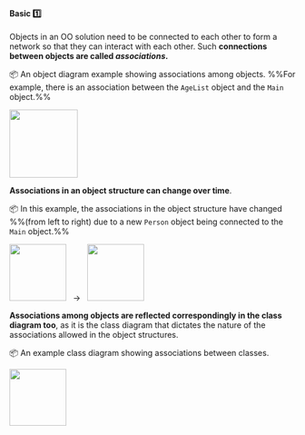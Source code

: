 <div id="title">

#### Basic :one:

</div>

<div id="body">

Objects in an OO solution need to be connected to each other to form a network so that they can interact with each other. Such **connections between objects are called _associations_.**

<panel src="../../../uml/objectDiagrams/associations/what/unit-inElsewhere-asFlat.md#title-and-body" boilerplate header="{{glyphicon_education}} Tools → UML → Object Diagrams → Associations → What" expanded />

<p/>

<tip-box>

:package: An object diagram example showing associations among objects. %%For example, there is an association between the `AgeList` object and the `Main` object.%%

<img src="{{baseUrl}}/oopDesign/associations/basic/images/completeStructure.png" height="120" />

</tip-box>

**Associations in an object structure can change over time**.

<tip-box>

:package: In this example, the associations in the object structure have changed %%(from left to right) due to a new `Person` object being connected to the `Main` object.%%

<img src="{{baseUrl}}/oopDesign/associations/basic/images/ageListCalculator.png" height="100" /> &nbsp; → &nbsp; 
<img src="{{baseUrl}}/oopDesign/associations/basic/images/ageListCalculatorAdam.png" height="100" />

</tip-box>

**Associations among objects are reflected correspondingly in the class diagram too**, as it is the class diagram that dictates the nature of the associations allowed in the object structures.

<panel src="../../../uml/classDiagrams/associations/basic/unit-inElsewhere-asFlat.md#title-and-body" boilerplate header="{{glyphicon_education}} Tools → UML → Class Diagrams → Associations → Basic" expanded/>

<tip-box> 

:package: An example class diagram showing associations between classes.

<img src="{{baseUrl}}/oopDesign/associations/basic/images/ageListCalculatorPerson.png" height="100" />
<p/>

</tip-box>

<panel src="../../../uml/classDiagrams/associations/roles/unit-inElsewhere-asFlat.md#title-and-body" boilerplate header="{{glyphicon_education}} Tools → UML → Class Diagrams → Associations → Roles" expanded />
<panel src="../../../uml/classDiagrams/associations/labels/unit-inElsewhere-asFlat.md#title-and-body" boilerplate header="{{glyphicon_education}} Tools → UML → Class Diagrams → Associations → Labels" expanded />



</div>

<div id="extras">
</div>